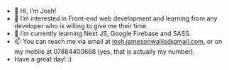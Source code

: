 - 👋 Hi, I’m Josh!
- 👀 I’m interested in Front-end web development and learning from any developer who is willing to give me their time.
- 🌱 I’m currently learning Next JS, Google Firebase and SASS. 
- 📫 You can reach me via email at josh.jamesonwallis@gmail.com, or on my mobile at 07884400668 (yes, that is actually my number).
- Have a great day! :)
